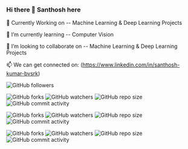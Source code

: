 ### Hi there 👋 Santhosh here


🔭 Currently Working on -- Machine Learning & Deep Learning Projects

🌱 I’m currently learning -- Computer Vision

👯 I’m looking to collaborate on -- Machine Learning & Deep Learning Projects

📫 We can get connected on: (https://www.linkedin.com/in/santhosh-kumar-bvsrk)


![GitHub followers](https://img.shields.io/github/followers/santhoshbvsrk?label=My%20Followers&style=social)



![GitHub forks](https://img.shields.io/github/forks/santhoshbvsrk/EDA-Python?label=EDA-Python%20Forks&style=social) ![GitHub watchers](https://img.shields.io/github/watchers/santhoshbvsrk/EDA-Python?label=Watchers&style=social) ![GitHub repo size](https://img.shields.io/github/repo-size/santhoshbvsrk/EDA-Python) ![GitHub commit activity](https://img.shields.io/github/commit-activity/m/santhoshbvsrk/EDA-Python?label=Commit%20Activity)


![GitHub forks](https://img.shields.io/github/forks/santhoshbvsrk/Machine-Learning-Projects?label=Machine%20Learning%20Projects%20Forks&style=social) ![GitHub watchers](https://img.shields.io/github/watchers/santhoshbvsrk/Machine-Learning-Projects?label=Watchers&style=social) ![GitHub repo size](https://img.shields.io/github/repo-size/santhoshbvsrk/Machine-Learning-Projects) ![GitHub commit activity](https://img.shields.io/github/commit-activity/m/santhoshbvsrk/Machine-Learning-Projects?label=Commit%20Activity)


![GitHub forks](https://img.shields.io/github/forks/santhoshbvsrk/DeepLearning?label=DeepLearning%20Forks&style=social) ![GitHub watchers](https://img.shields.io/github/watchers/santhoshbvsrk/DeepLearning?label=Watchers&style=social) ![GitHub repo size](https://img.shields.io/github/repo-size/santhoshbvsrk/DeepLearning) ![GitHub commit activity](https://img.shields.io/github/commit-activity/m/santhoshbvsrk/DeepLearning?label=Commit%20Activity)
